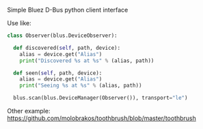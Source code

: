 Simple Bluez D-Bus python client interface

Use like:

```python
class Observer(blus.DeviceObserver):

  def discovered(self, path, device):
    alias = device.get("Alias")
    print("Discovered %s at %s" % (alias, path))

  def seen(self, path, device):
    alias = device.get("Alias")
    print("Seeing %s at %s" % (alias, path))

  blus.scan(blus.DeviceManager(Observer()), transport="le")
  ```
  
  Other example:
  https://github.com/molobrakos/toothbrush/blob/master/toothbrush
